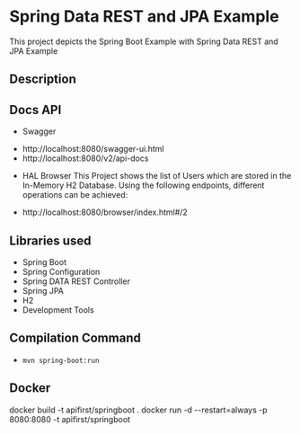 # Spring Data REST and JPA Example
This project depicts the Spring Boot Example with Spring Data REST and JPA Example

## Description


## Docs API

* Swagger

- http://localhost:8080/swagger-ui.html
- http://localhost:8080/v2/api-docs

*  HAL  Browser
This Project shows the list of Users which are stored in the In-Memory H2 Database. Using the following endpoints, different operations can be achieved:

- http://localhost:8080/browser/index.html#/2



## Libraries used
- Spring Boot
- Spring Configuration
- Spring DATA REST Controller
- Spring JPA
- H2
- Development Tools



## Compilation Command
- `mvn spring-boot:run`

## Docker
docker build -t apifirst/springboot .
docker run -d  --restart=always -p 8080:8080 -t apifirst/springboot
